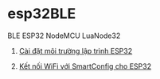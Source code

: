 # esp32BLE

BLE ESP32 NodeMCU LuaNode32

1. [Cài đặt môi trường lập trình ESP32](https://github.com/thiminhnhut/esp32BLE/tree/master/10.Firmware/smartConfig)

1. [Kết nối WiFi với SmartConfig cho ESP32](https://github.com/thiminhnhut/esp32BLE/tree/master/20.Documents/setup.rst)
